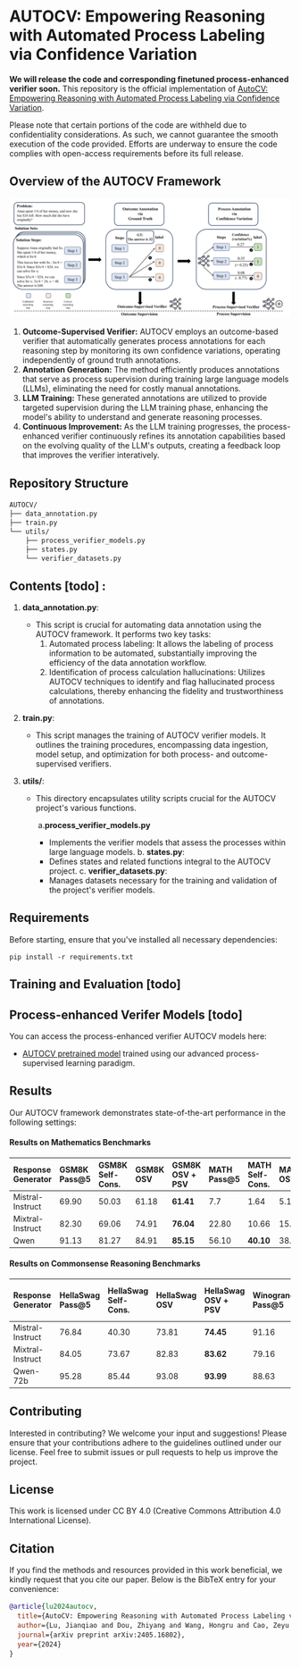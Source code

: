 # AUTOCV: Empowering Reasoning with Automated Process Labeling via Confidence Variation

**We will release the code and corresponding finetuned process-enhanced verifier soon.** This repository is the official implementation of [AutoCV: Empowering Reasoning with Automated Process Labeling via Confidence Variation](https://arxiv.org/abs/2405.16802). 

Please note that certain portions of the code are withheld due to confidentiality considerations. As such, we cannot guarantee the smooth execution of the code provided. Efforts are underway to ensure the code complies with open-access requirements before its full release.


##  Overview of the AUTOCV Framework

![AUTOCV overview](./AUTOCV_main.png)

1. **Outcome-Supervised Verifier:** AUTOCV employs an outcome-based verifier that automatically generates process annotations for each reasoning step by monitoring its own confidence variations, operating independently of ground truth annotations.
2. **Annotation Generation:** The method efficiently produces annotations that serve as process supervision during training large language models (LLMs), eliminating the need for costly manual annotations.
3. **LLM Training:** These generated annotations are utilized to provide targeted supervision during the LLM training phase, enhancing the model's ability to understand and generate reasoning processes.
4. **Continuous Improvement:** As the LLM training progresses, the process-enhanced verifier continuously refines its annotation capabilities based on the evolving quality of the LLM's outputs, creating a feedback loop that improves the verifier interatively.


## Repository Structure



```
AUTOCV/
├── data_annotation.py
├── train.py
└── utils/
    ├── process_verifier_models.py
    ├── states.py
    └── verifier_datasets.py
```

## Contents  [todo] :

1. **data_annotation.py**:

   - This script is crucial for automating data annotation using the AUTOCV framework. It performs two key tasks:
     1. Automated process labeling: It allows the labeling of process information to be automated, substantially improving the efficiency of the data annotation workflow.
     2. Identification of process calculation hallucinations: Utilizes AUTOCV techniques to identify and flag hallucinated process calculations, thereby enhancing the fidelity and trustworthiness of annotations.

2. **train.py**:

   - This script manages the training of AUTOCV verifier models. It outlines the training procedures, encompassing data ingestion, model setup, and optimization for both process- and outcome-supervised verifiers.

3. **utils/**:

   - This directory encapsulates utility scripts crucial for the AUTOCV project's various functions.

     ​       a.**process_verifier_models.py**

     - Implements the verifier models that assess the processes within large language models.
       b. **states.py**:
     - Defines states and related functions integral to the AUTOCV project.
       c. **verifier_datasets.py**:
     - Manages datasets necessary for the training and validation of the project's verifier models.

## Requirements

Before starting, ensure that you've installed all necessary dependencies:

```setup
pip install -r requirements.txt
```

## Training and Evaluation [todo]



## Process-enhanced Verifer Models [todo]

You can access the process-enhanced verifier AUTOCV models here:

- [AUTOCV pretrained model](https://drive.google.com/autocv_pretrained.pth) trained using our advanced process-supervised learning paradigm.

## Results 

Our AUTOCV framework demonstrates state-of-the-art performance in the following settings:



#### Results on Mathematics Benchmarks

| Response Generator | GSM8K Pass@5 | GSM8K Self-Cons. | GSM8K OSV | GSM8K OSV + PSV | MATH Pass@5 | MATH Self-Cons. | MATH OSV | MATH OSV + PSV |
| :----------------- | :----------- | :--------------- | :-------- | :-------------- | :---------- | :-------------- | :------- | :------------- |
| Mistral-Instruct   | 69.90        | 50.03            | 61.18     | **61.41**       | 7.7         | 1.64            | 5.10     | **5.30**       |
| Mixtral-Instruct   | 82.30        | 69.06            | 74.91     | **76.04**       | 22.80       | 10.66           | 15.20    | **16.92**      |
| Qwen               | 91.13        | 81.27            | 84.91     | **85.15**       | 56.10       | **40.10**       | 38.94    | 39.36          |

#### Results on Commonsense Reasoning Benchmarks

| Response Generator | HellaSwag Pass@5 | HellaSwag Self-Cons. | HellaSwag OSV | HellaSwag OSV + PSV | Winogrande Pass@5 | Winogrande Self-Cons. | Winogrande OSV | Winogrande OSV + PSV | ANLI Pass@5 | ANLI Self-Cons. | ANLI OSV | ANLI OSV + PSV |
| :----------------- | :--------------- | :------------------- | :------------ | :------------------ | :---------------- | :-------------------- | :------------- | :------------------- | :---------- | :-------------- | :------- | :------------- |
| Mistral-Instruct   | 76.84            | 40.30                | 73.81         | **74.45**           | 91.16             | 58.64                 | 79.16          | **79.98**            | 73.4        | 45.6            | 59.8     | **59.3**       |
| Mixtral-Instruct   | 84.05            | 73.67                | 82.83         | **83.62**           | 79.16             | 68.75                 | 73.40          | **73.88**            | 68.4        | 59.0            | 62.9     | **64.0**       |
| Qwen-72b           | 95.28            | 85.44                | 93.08         | **93.99**           | 88.63             | 72.21                 | **80.34**      | 79.32                | 82.4        | 63.8            | 69.1     | **71.4**       |



## Contributing

Interested in contributing? We welcome your input and suggestions! Please ensure that your contributions adhere to the guidelines outlined under our license. Feel free to submit issues or pull requests to help us improve the project.

## License

This work is licensed under CC BY 4.0 (Creative Commons Attribution 4.0 International License).


## Citation
If you find the methods and resources provided in this work beneficial, we kindly request that you cite our paper. Below is the BibTeX entry for your convenience:


```bibtex
@article{lu2024autocv,
  title={AutoCV: Empowering Reasoning with Automated Process Labeling via Confidence Variation},
  author={Lu, Jianqiao and Dou, Zhiyang and Wang, Hongru and Cao, Zeyu and Dai, Jianbo and Wan, Yingjia and Huang, Yinya and Guo, Zhijiang},
  journal={arXiv preprint arXiv:2405.16802},
  year={2024}
}
```
